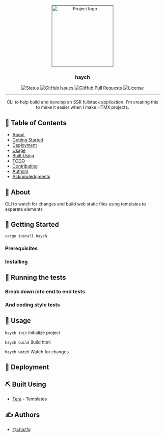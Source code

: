 <p align="center">
  <a href="" rel="noopener">
 <img width=200px height=200px src="https://i.imgur.com/6wj0hh6.jpg" alt="Project logo"></a>
</p>

<h3 align="center">haych</h3>

<div align="center">

  [![Status](https://img.shields.io/badge/status-active-success.svg)]() 
  [![GitHub Issues](https://img.shields.io/github/issues/chazfg/haych.svg)](https://github.com/chazfg/haych/issues)
  [![GitHub Pull Requests](https://img.shields.io/github/issues-pr/chazfg/haych.svg)](https://github.com/chazfg/haych/pulls)
  [![License](https://img.shields.io/badge/license-MIT-blue.svg)](/LICENSE)

</div>

---

<p align="center"> CLI to help build and develop an SSR fullstack application. I'm creating this to make it easier when I make HTMX projects. 
    <br> 
</p>

## 📝 Table of Contents
- [About](#about)
- [Getting Started](#getting_started)
- [Deployment](#deployment)
- [Usage](#usage)
- [Built Using](#built_using)
- [TODO](../TODO.md)
- [Contributing](../CONTRIBUTING.md)
- [Authors](#authors)
- [Acknowledgments](#acknowledgement)

## 🧐 About <a name = "about"></a>
CLI to watch for changes and build web static files using templates to separate elements

## 🏁 Getting Started <a name = "getting_started"></a>
`cargo install haych`

### Prerequisites

### Installing

## 🔧 Running the tests <a name = "tests"></a>


### Break down into end to end tests

### And coding style tests


## 🎈 Usage <a name="usage"></a>
`haych init`
Initialize project 

`haych build`
Build html

`haych watch`
Watch for changes

## 🚀 Deployment <a name = "deployment"></a>


## ⛏️ Built Using <a name = "built_using"></a>
- [Tera](https://keats.github.io/tera/) - Templates

## ✍️ Authors <a name = "authors"></a>
- [@chazfg](https://github.com/chazfg)
<!-- 
## 🎉 Acknowledgements <a name = "acknowledgement"></a>
- Hat tip to anyone whose code was used
- Inspiration
- References -->
